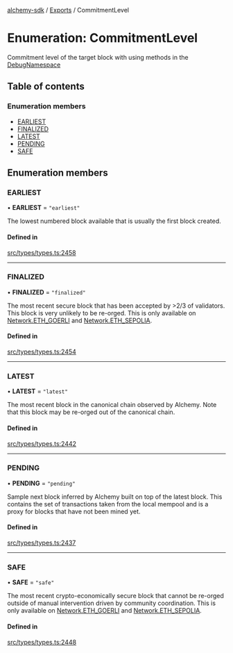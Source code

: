[alchemy-sdk](../README.md) / [Exports](../modules.md) / CommitmentLevel

# Enumeration: CommitmentLevel

Commitment level of the target block with using methods in the
[DebugNamespace](../classes/DebugNamespace.md)

## Table of contents

### Enumeration members

- [EARLIEST](CommitmentLevel.md#earliest)
- [FINALIZED](CommitmentLevel.md#finalized)
- [LATEST](CommitmentLevel.md#latest)
- [PENDING](CommitmentLevel.md#pending)
- [SAFE](CommitmentLevel.md#safe)

## Enumeration members

### EARLIEST

• **EARLIEST** = `"earliest"`

The lowest numbered block available that is usually the first block created.

#### Defined in

[src/types/types.ts:2458](https://github.com/alchemyplatform/alchemy-sdk-js/blob/4a7f568/src/types/types.ts#L2458)

___

### FINALIZED

• **FINALIZED** = `"finalized"`

The most recent secure block that has been accepted by >2/3 of validators.
This block is very unlikely to be re-orged. This is only available on
[Network.ETH_GOERLI](Network.md#eth_goerli) and [Network.ETH_SEPOLIA](Network.md#eth_sepolia).

#### Defined in

[src/types/types.ts:2454](https://github.com/alchemyplatform/alchemy-sdk-js/blob/4a7f568/src/types/types.ts#L2454)

___

### LATEST

• **LATEST** = `"latest"`

The most recent block in the canonical chain observed by Alchemy. Note that
this block may be re-orged out of the canonical chain.

#### Defined in

[src/types/types.ts:2442](https://github.com/alchemyplatform/alchemy-sdk-js/blob/4a7f568/src/types/types.ts#L2442)

___

### PENDING

• **PENDING** = `"pending"`

Sample next block inferred by Alchemy built on top of the latest block.
This contains the set of transactions taken from the local mempool and
is a proxy for blocks that have not been mined yet.

#### Defined in

[src/types/types.ts:2437](https://github.com/alchemyplatform/alchemy-sdk-js/blob/4a7f568/src/types/types.ts#L2437)

___

### SAFE

• **SAFE** = `"safe"`

The most recent crypto-economically secure block that cannot be re-orged
outside of manual intervention driven by community coordination. This is
only available on [Network.ETH_GOERLI](Network.md#eth_goerli) and [Network.ETH_SEPOLIA](Network.md#eth_sepolia).

#### Defined in

[src/types/types.ts:2448](https://github.com/alchemyplatform/alchemy-sdk-js/blob/4a7f568/src/types/types.ts#L2448)
